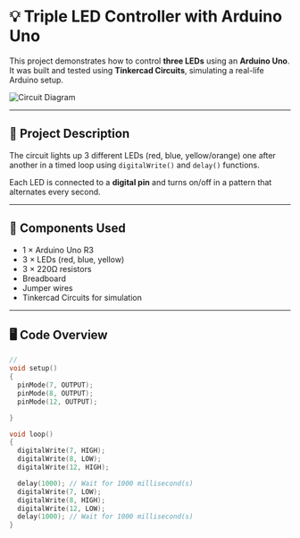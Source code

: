 # 💡 Triple LED Controller with Arduino Uno

This project demonstrates how to control **three LEDs** using an **Arduino Uno**.  
It was built and tested using **Tinkercad Circuits**, simulating a real-life Arduino setup.

![Circuit Diagram](./LedButtonConroller33.png)

---

## 🎯 Project Description

The circuit lights up 3 different LEDs (red, blue, yellow/orange) one after another in a timed loop using `digitalWrite()` and `delay()` functions.

Each LED is connected to a **digital pin** and turns on/off in a pattern that alternates every second.

---

## 🧰 Components Used

- 1 × Arduino Uno R3  
- 3 × LEDs (red, blue, yellow)  
- 3 × 220Ω resistors  
- Breadboard  
- Jumper wires  
- Tinkercad Circuits for simulation

---

## 🖥️ Code Overview

```cpp
//
void setup()
{
  pinMode(7, OUTPUT);
  pinMode(8, OUTPUT);
  pinMode(12, OUTPUT);

}

void loop()
{
  digitalWrite(7, HIGH);
  digitalWrite(8, LOW);
  digitalWrite(12, HIGH);

  delay(1000); // Wait for 1000 millisecond(s)
  digitalWrite(7, LOW);
  digitalWrite(8, HIGH);
  digitalWrite(12, LOW);
  delay(1000); // Wait for 1000 millisecond(s)
}
